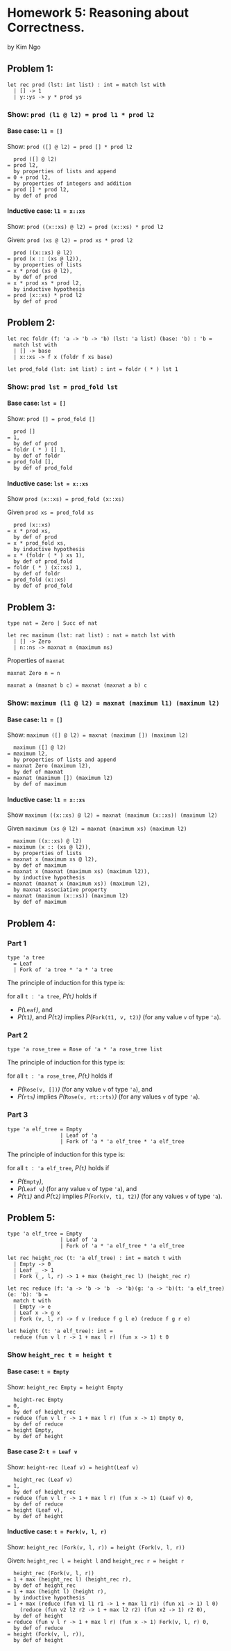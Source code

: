 # Homework 5: Reasoning about Correctness.
by Kim Ngo

## Problem 1:
```
let rec prod (lst: int list) : int = match lst with
  | [] -> 1
  | y::ys -> y * prod ys
```
### Show: `prod (l1 @ l2) = prod l1 * prod l2`

#### Base case: `l1 = []`
Show: `prod ([] @ l2) = prod [] * prod l2`
```
  prod ([] @ l2)
= prod l2,
  by properties of lists and append
= 0 + prod l2,
  by properties of integers and addition
= prod [] * prod l2,
  by def of prod
```

#### Inductive case: `l1 = x::xs`
Show: `prod ((x::xs) @ l2) = prod (x::xs) * prod l2`

Given: `prod (xs @ l2) = prod xs * prod l2`
```
  prod ((x::xs) @ l2) 
= prod (x :: (xs @ l2)),
  by properties of lists
= x * prod (xs @ l2),
  by def of prod
= x * prod xs * prod l2,
  by inductive hypothesis
= prod (x::xs) * prod l2
  by def of prod
```

## Problem 2:
```
let rec foldr (f: 'a -> 'b -> 'b) (lst: 'a list) (base: 'b) : 'b =
  match lst with
  | [] -> base
  | x::xs -> f x (foldr f xs base)

let prod_fold (lst: int list) : int = foldr ( * ) lst 1
```

### Show: `prod lst = prod_fold lst`

#### Base case: `lst = []`
Show: `prod [] = prod_fold []`
```
  prod []
= 1,
  by def of prod
= foldr ( * ) [] 1,
  by def of foldr
= prod_fold [],
  by def of prod_fold
  ```
#### Inductive case: `lst = x::xs`
Show `prod (x::xs) = prod_fold (x::xs)`

Given `prod xs = prod_fold xs`
```
  prod (x::xs) 
= x * prod xs,
  by def of prod
= x * prod_fold xs,
  by inductive hypothesis
= x * (foldr ( * ) xs 1),
  by def of prod_fold
= foldr ( * ) (x::xs) 1,
  by def of foldr
= prod_fold (x::xs)
  by def of prod_fold
```

## Problem 3:
```
type nat = Zero | Succ of nat

let rec maximum (lst: nat list) : nat = match lst with
  | [] -> Zero 
  | n::ns -> maxnat n (maximum ns)
```
Properties of `maxnat`
```
maxnat Zero n = n

maxnat a (maxnat b c) = maxnat (maxnat a b) c
```

### Show: `maximum (l1 @ l2) = maxnat (maximum l1) (maximum l2)`

#### Base case: `l1 = []`
Show: `maximum ([] @ l2) = maxnat (maximum []) (maximum l2)`
```
  maximum ([] @ l2) 
= maximum l2,
  by properties of lists and append
= maxnat Zero (maximum l2),
  by def of maxnat
= maxnat (maximum []) (maximum l2)
  by def of maximum
```
#### Inductive case: `l1 = x::xs`
Show `maximum ((x::xs) @ l2) = maxnat (maximum (x::xs)) (maximum l2)`

Given `maximum (xs @ l2) = maxnat (maximum xs) (maximum l2)`
```
  maximum ((x::xs) @ l2) 
= maximum (x :: (xs @ l2)),
  by properties of lists
= maxnat x (maximum xs @ l2),
  by def of maximum
= maxnat x (maxnat (maximum xs) (maximum l2)),
  by inductive hypothesis
= maxnat (maxnat x (maximum xs)) (maximum l2),
  by maxnat associative property
= maxnat (maximum (x::xs)) (maximum l2)
  by def of maximum
```

## Problem 4:
### Part 1
```
type 'a tree 
  = Leaf 
  | Fork of 'a tree * 'a * 'a tree
```
The principle of induction for this type is:

for all `t : 'a tree`, *P(*`t`*)* holds if

- *P(*`Leaf`*)*, and
- *P(*`t1`*)*, and *P(*`t2`*)* implies *P(*`Fork(t1, v, t2)`*)* (for any value `v` of type `'a`).

### Part 2
```
type 'a rose_tree = Rose of 'a * 'a rose_tree list
```
The principle of induction for this type is:

for all `t : 'a rose_tree`, *P(*`t`*)* holds if

- *P(*`Rose(v, [])`*)* (for any value `v` of type `'a`), and
- *P(*`rts`*)* implies *P(*`Rose(v, rt::rts)`*)* (for any values `v` of type `'a`).

### Part 3
```
type 'a elf_tree = Empty
                 | Leaf of 'a
                 | Fork of 'a * 'a elf_tree * 'a elf_tree
```
 The principle of induction for this type is:

 for all `t : 'a elf_tree`, *P(*`t`*)* holds if

- *P(*`Empty`*)*,
- *P(*`Leaf v`*)* (for any value `v` of type `'a`), and
- *P(*`t1`*)* and *P(*`t2`*)* implies *P(*`Fork(v, t1, t2)`*)* (for any values `v` of type `'a`).

## Problem 5:
```
type 'a elf_tree = Empty
                 | Leaf of 'a
                 | Fork of 'a * 'a elf_tree * 'a elf_tree

let rec height_rec (t: 'a elf_tree) : int = match t with
  | Empty -> 0
  | Leaf _ -> 1
  | Fork (_, l, r) -> 1 + max (height_rec l) (height_rec r)

let rec reduce (f: 'a -> 'b -> 'b  -> 'b)(g: 'a -> 'b)(t: 'a elf_tree)(e: 'b): 'b = 
  match t with
  | Empty -> e
  | Leaf x -> g x
  | Fork (v, l, r) -> f v (reduce f g l e) (reduce f g r e)

let height (t: 'a elf_tree): int = 
  reduce (fun v l r -> 1 + max l r) (fun x -> 1) t 0 

```
### Show `height_rec t = height t`

#### Base case: `t = Empty`
Show: `height_rec Empty = height Empty`
```
  height-rec Empty
= 0,
  by def of height_rec
= reduce (fun v l r -> 1 + max l r) (fun x -> 1) Empty 0,
  by def of reduce
= height Empty,
  by def of height
```
#### Base case 2: `t = Leaf v`
Show: `height-rec (Leaf v) = height(Leaf v)`
```
  height_rec (Leaf v)
= 1,
  by def of height_rec
= reduce (fun v l r -> 1 + max l r) (fun x -> 1) (Leaf v) 0,
  by def of reduce
= height (Leaf v),
  by def of height
```

#### Inductive case: `t = Fork(v, l, r)`
Show: `height_rec (Fork(v, l, r)) = height (Fork(v, l, r))`

Given: `height_rec l = height l` and `height_rec r = height r`
```
  height_rec (Fork(v, l, r))
= 1 + max (height_rec l) (height_rec r),
  by def of height_rec
= 1 + max (height l) (height r),
  by inductive hypothesis
= 1 + max (reduce (fun v1 l1 r1 -> 1 + max l1 r1) (fun x1 -> 1) l 0) 
    (reduce (fun v2 l2 r2 -> 1 + max l2 r2) (fun x2 -> 1) r2 0),
  by def of height
= reduce (fun v l r -> 1 + max l r) (fun x -> 1) Fork(v, l, r) 0,
  by def of reduce
= height (Fork(v, l, r)),
  by def of height
```
